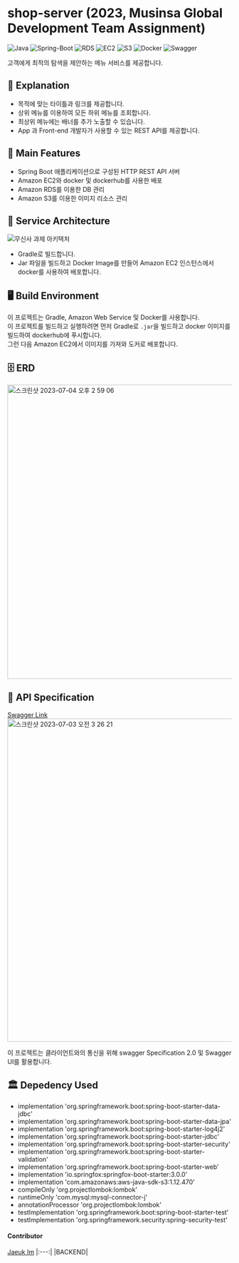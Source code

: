 # shop-server (2023, Musinsa Global Development Team Assignment)

![Java](https://img.shields.io/badge/Java-007396?style=flat-square&logo=Java&logoColor=white)
![Spring-Boot](https://img.shields.io/badge/Spring_Boot-6DB33F?style=flat-square&logo=Spring-Boot&logoColor=white)
![RDS](https://img.shields.io/badge/Amazon_RDS-4285F4?style=flat-square&logo=Amazon-RDS&logoColor=white)
![EC2](https://img.shields.io/badge/Amazon_EC2-FF9900?style=flat-square&logo=Amazon-EC2&logoColor=white)
![S3](https://img.shields.io/badge/Amazon_S3-F25F1F?style=flat-square&logo=Amazon-S3&logoColor=white)
![Docker](https://img.shields.io/badge/Docker-0DB7ED?style=flat-square&logo=Docker&logoColor=white)
![Swagger](https://img.shields.io/badge/Swagger-66E851?style=flat-square&logo=Swagger&logoColor=white)

고객에게 최적의 탐색을 제안하는 메뉴 서비스를 제공합니다.  

## 📖 Explanation

- 목적에 맞는 타이틀과 링크를 제공합니다.  
- 상위 메뉴를 이용하여 모든 하위 메뉴를 조회합니다.  
- 최상위 메뉴에는 배너를 추가 노출할 수 있습니다.  
- App 과 Front-end 개발자가 사용할 수 있는 REST API를 제공합니다.

## 💎 Main Features

- Spring Boot 애플리케이션으로 구성된 HTTP REST API 서버
- Amazon EC2와 docker 및 dockerhub를 사용한 배포
- Amazon RDS를 이용한 DB 관리
- Amazon S3를 이용한 이미지 리소스 관리

## 📐 Service Architecture
![무신사 과제 아키텍처](https://github.com/iju1633/shop-server/assets/43805087/9bd9a009-312f-43a7-81ce-aadbbf97c111)
- Gradle로 빌드합니다.  
- Jar 파일을 빌드하고 Docker Image를 만들어 Amazon EC2 인스턴스에서 docker를 사용하여 배포합니다.

## 🖥️ Build Environment

이 프로젝트는 Gradle, Amazon Web Service 및 Docker를 사용합니다.  
이 프로젝트를 빌드하고 실행하려면 먼저 Gradle로 `.jar`을 빌드하고 docker 이미지를 빌드하여 dockerhub에 푸시합니다.  
그런 다음 Amazon EC2에서 이미지를 가져와 도커로 배포합니다.

## 🗄️ ERD

<img width="660" alt="스크린샷 2023-07-04 오후 2 59 06" src="https://github.com/iju1633/shop-server/assets/43805087/03f15192-4529-4820-b878-3cfcceeaca4d">

## 📃 API Specification
[Swagger Link](http://3.37.107.107:8080/swagger-ui/#)  
<img width="725" alt="스크린샷 2023-07-03 오전 3 26 21" src="https://github.com/iju1633/shop-server/assets/43805087/7ebba94a-e691-4fb2-aa91-06bee1721c6a">
 
이 프로젝트는 클라이언트와의 통신을 위해 swagger Specification 2.0 및 Swagger UI를 활용합니다.  

## 🏛️ Depedency Used
- implementation 'org.springframework.boot:spring-boot-starter-data-jdbc'
- implementation 'org.springframework.boot:spring-boot-starter-data-jpa'
- implementation 'org.springframework.boot:spring-boot-starter-log4j2'
- implementation 'org.springframework.boot:spring-boot-starter-jdbc'
- implementation 'org.springframework.boot:spring-boot-starter-security'
- implementation 'org.springframework.boot:spring-boot-starter-validation'
- implementation 'org.springframework.boot:spring-boot-starter-web'
- implementation 'io.springfox:springfox-boot-starter:3.0.0'
- implementation 'com.amazonaws:aws-java-sdk-s3:1.12.470'
- compileOnly 'org.projectlombok:lombok'
- runtimeOnly 'com.mysql:mysql-connector-j'
- annotationProcessor 'org.projectlombok:lombok'
- testImplementation 'org.springframework.boot:spring-boot-starter-test'
- testImplementation 'org.springframework.security:spring-security-test'
  
#### Contributor

[Jaeuk Im](https://github.com/iju1633)
|:---:|
|BACKEND|

